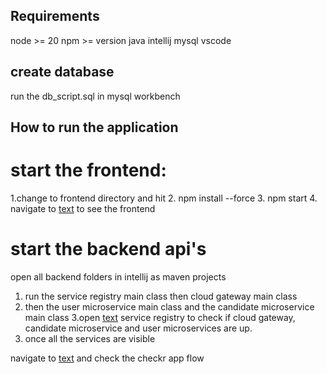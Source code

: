## Requirements
node >= 20
npm >= version 
java 
intellij
mysql
vscode

## create database 
 run the db_script.sql in mysql workbench

## How to run the application

# start the frontend: 
 1.change to frontend directory and hit 
 2. npm install --force
 3. npm start 
 4. navigate to [text](http://localhost:3001/) to see the frontend

# start the backend api's

open all backend folders in intellij as maven projects
1. run the service registry main class then cloud gateway main class
2. then the user microservice main class and the candidate microservice main class
3.open [text](http://localhost:8761/) service registry to check if cloud gateway, candidate microservice and user microservices are up.
4. once all the services are visible 

navigate to [text](http://localhost:3001/) and check the checkr app flow